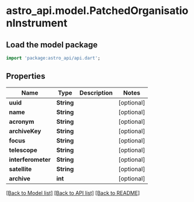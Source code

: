 # astro_api.model.PatchedOrganisationInstrument

## Load the model package
```dart
import 'package:astro_api/api.dart';
```

## Properties
Name | Type | Description | Notes
------------ | ------------- | ------------- | -------------
**uuid** | **String** |  | [optional] 
**name** | **String** |  | [optional] 
**acronym** | **String** |  | [optional] 
**archiveKey** | **String** |  | [optional] 
**focus** | **String** |  | [optional] 
**telescope** | **String** |  | [optional] 
**interferometer** | **String** |  | [optional] 
**satellite** | **String** |  | [optional] 
**archive** | **int** |  | [optional] 

[[Back to Model list]](../README.md#documentation-for-models) [[Back to API list]](../README.md#documentation-for-api-endpoints) [[Back to README]](../README.md)


